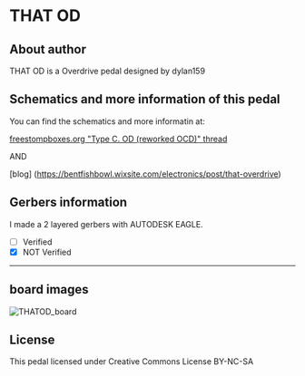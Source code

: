 # THAT OD

## About author
THAT OD is a Overdrive pedal designed by dylan159

## Schematics and more information of this pedal
<p>You can find the schematics and more informatin at: </p>

[freestompboxes.org "Type C. OD (reworked OCD)" thread](https://www.freestompboxes.org/viewtopic.php?p=289509#p289509)


AND


[blog] (https://bentfishbowl.wixsite.com/electronics/post/that-overdrive)


## Gerbers information
I made a 2 layered gerbers with AUTODESK EAGLE. 
- [ ] Verified
- [x] NOT Verified
---
## board images


![THATOD_board](https://user-images.githubusercontent.com/53999927/204431252-c30897d4-e686-4c49-b498-41bbdcdf3194.png)



## License
This pedal licensed under Creative Commons License BY-NC-SA
